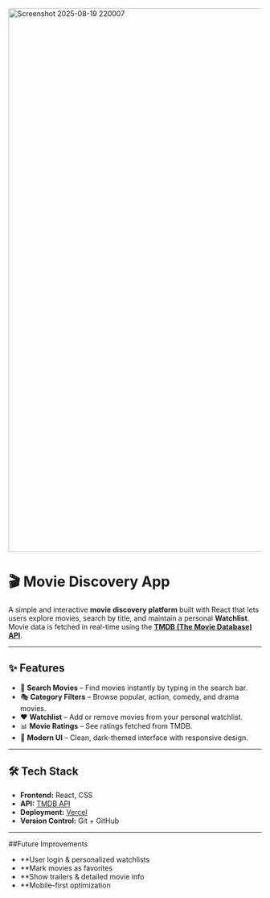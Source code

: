 <img width="1904" height="1079" alt="Screenshot 2025-08-19 220007" src="https://github.com/user-attachments/assets/477f139b-edd8-4030-bce9-9d27f9c857ae" />



# 🎬 Movie Discovery App

A simple and interactive **movie discovery platform** built with React that lets users explore movies, search by title, and maintain a personal **Watchlist**.  
Movie data is fetched in real-time using the **[TMDB (The Movie Database) API](https://www.themoviedb.org/)**.

---

## ✨ Features
- 🔎 **Search Movies** – Find movies instantly by typing in the search bar.
- 🎭 **Category Filters** – Browse popular, action, comedy, and drama movies.
- ❤️ **Watchlist** – Add or remove movies from your personal watchlist.
- 📊 **Movie Ratings** – See ratings fetched from TMDB.
- 🎨 **Modern UI** – Clean, dark-themed interface with responsive design.

---

## 🛠️ Tech Stack
- **Frontend:** React, CSS  
- **API:** [TMDB API](https://developer.themoviedb.org/docs/getting-started)  
- **Deployment:** [Vercel](https://vercel.com/)  
- **Version Control:** Git + GitHub  

---


##Future Improvements
- **User login & personalized watchlists
- **Mark movies as favorites
- **Show trailers & detailed movie info
- **Mobile-first optimization
